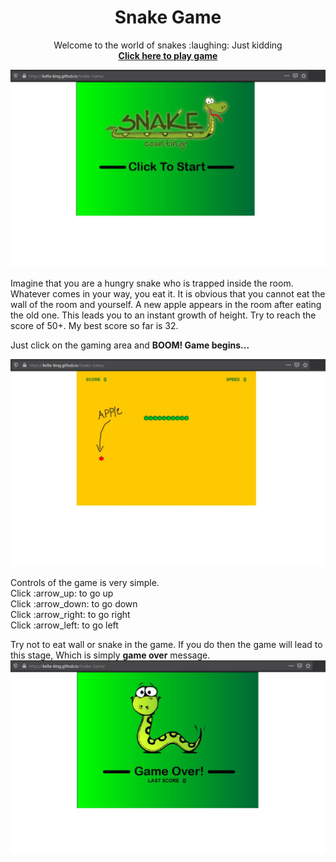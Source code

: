 <h1 align="center">Snake Game</h1>
<p align="center">Welcome to the world of snakes :laughing: Just kidding
  <br> <a href="https://kelta-king.github.io/Snake-Game/"><b>Click here to play game</b></a>
</p>
<a href="https://kelta-king.github.io/Snake-Game/">
<img src="https://github.com/Kelta-King/Snake-Game/blob/master/images/Home.JPG">
  </a>
<p>Imagine that you are a hungry snake who is trapped inside the room. Whatever comes in your way, you eat it. It is obvious that you cannot eat the wall of the room and yourself. A new apple appears in the room after eating the old one. This leads you to an instant growth of height. Try to reach the score of 50+. My best score so far is 32.</p>
<p>Just click on the gaming area and <b>BOOM! Game begins...</b></p>
<a href="https://kelta-king.github.io/Snake-Game/"><img src="https://github.com/Kelta-King/Snake-Game/blob/master/images/game.JPG"></a>
<p>
Controls of the game is very simple.<br>
Click :arrow_up: to go up <br>
Click :arrow_down: to go down <br>
Click :arrow_right: to go right <br>
Click :arrow_left: to go left <br>
</p>
<p>Try not to eat wall or snake in the game. If you do then the game will lead to this stage, Which is simply <b>game over</b> message.
<a href="https://kelta-king.github.io/Snake-Game/"><img src="https://github.com/Kelta-King/Snake-Game/blob/master/images/gameOver.JPG">
  </a>
